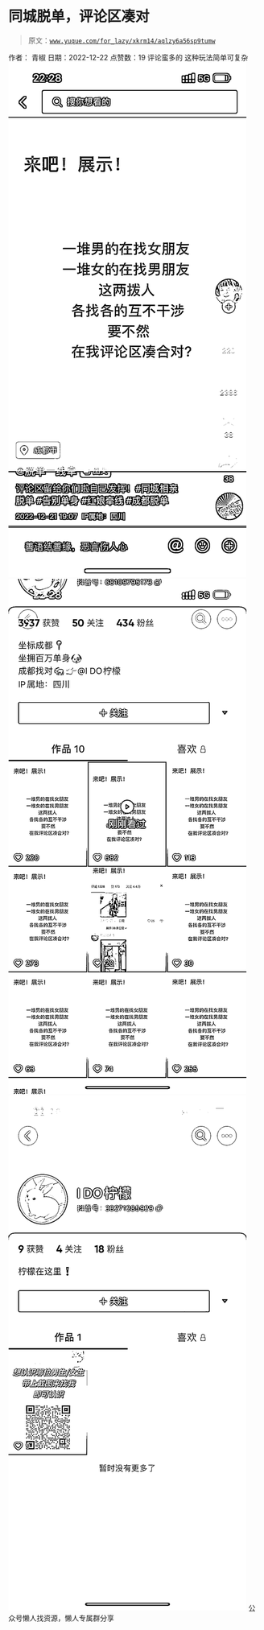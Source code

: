 # 同城脱单，评论区凑对

> 原文：[`www.yuque.com/for_lazy/xkrm14/aqlzy6a56sp9tumw`](https://www.yuque.com/for_lazy/xkrm14/aqlzy6a56sp9tumw)

<ne-p id="u53a1f5b0" data-lake-id="u53a1f5b0"><ne-text id="uc0885a09">作者： 青椒</ne-text></ne-p> <ne-p id="ue03fd0ea" data-lake-id="ue03fd0ea"><ne-text id="u42250695">日期：2022-12-22</ne-text></ne-p> <ne-p id="udb91f227" data-lake-id="udb91f227"><ne-text id="u287a6b44">点赞数：</ne-text><ne-text id="ub0a81165" ne-bold="true">19</ne-text></ne-p> <ne-hole id="uef8fbeb7" data-lake-id="uef8fbeb7"><ne-card data-card-name="hr" data-card-type="block" id="nE2Ms" data-event-boundary="card"><ne-p id="u4845ef6b" data-lake-id="u4845ef6b"><ne-text id="ua4913e3e">评论蛮多的 这种玩法简单可复杂</ne-text></ne-p> <ne-p id="u25f3bb0a" data-lake-id="u25f3bb0a"><ne-card data-card-name="image" data-card-type="inline" id="JNJSt" data-event-boundary="card">![](img/273af3bce0628ad9139fc8c7c6284fa5.png)</ne-card></ne-p> <ne-p id="u28ae4676" data-lake-id="u28ae4676"><ne-card data-card-name="image" data-card-type="inline" id="W0gWy" data-event-boundary="card">![](img/8e5f86d239b97e34fa800e54efed1447.png)</ne-card></ne-p> <ne-p id="u09fe4151" data-lake-id="u09fe4151"><ne-card data-card-name="image" data-card-type="inline" id="FxGR7" data-event-boundary="card">![](img/396a1c3400dae38b0ca725dabec74a8c.png)</ne-card></ne-p> <ne-hole id="u44ccaecb" data-lake-id="u44ccaecb"><ne-card data-card-name="hr" data-card-type="block" id="f06Vg" data-event-boundary="card"><ne-p id="u97df0540" data-lake-id="u97df0540"><ne-text id="uf1015603">公众号懒人找资源，懒人专属群分享</ne-text></ne-p></ne-card></ne-hole></ne-card></ne-hole>